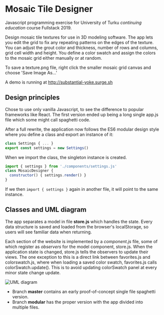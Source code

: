 # Mosaic Tile Designer

Javascript programming exercise for University of Turku _continuing education_ course Fullstack 2019. 

Design mosaic tile textures for use in 3D modeling software. The app lets you edit the grid to fix any repeating patterns on the edges of the texture. You can adjust the grout color and thickness, number of rows and columns, grid cell width and height. You define a color swatch and assign the colors to the mosaic grid either manually or at random.

To save a texture.png file, right click the smaller mosaic grid canvas and choose 'Save Image As...'

A demo is running at http://substantial-yoke.surge.sh

## Design principles
Chose to use only vanilla Javascript, to see the difference to popular frameworks like React. The first version ended up being a long single app.js file which some might call spaghetti code.

After a full rewrite, the application now follows the ES6 modular design style where you define a class and export an instance of it:

```javascript
class Settings { ... }
export const settings = new Settings()
```
When we import the class, the singleton instance is created.  

```javascript
import { settings } from './components/settings.js'
class MosaicDesigner { 
  constructor() { settings.render() }
}
```
If we then `import { settings }` again in another file, it will point to the same instance.

## Classes and UML diagram
The app separates a model in file **store.js** which handles the state. Every data structure is saved and loaded from the browser's localStorage, so users will see familiar data when returning.

Each section of the website is implemented by a _component.js_ file, some of which register as _observers_ for the model component, store.js. When the application state is changed, store.js tells the observers to update their views. The one exception to this is a direct link between favorites.js and colorswatch.js, where when loading a saved color swatch, favorites.js calls colorSwatch.update(). This is to avoid updating colorSwatch panel at every minor state change update. 


![UML diagram](https://gitlab.utu.fi/sipesa/mosaic-tile-designer/raw/modular/img/MosaicTileDesignerUML.svg)


- Branch **master** contains an early proof-of-concept single file spaghetti version.
- Branch **modular** has the proper version with the app divided into multiple files.

